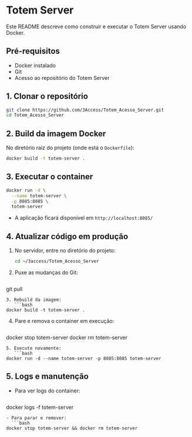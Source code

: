 # Totem Server

Este README descreve como construir e executar o Totem Server usando Docker.

## Pré-requisitos

* Docker instalado
* Git
* Acesso ao repositório do Totem Server

## 1. Clonar o repositório

```bash
git clone https://github.com/3Access/Totem_Acesso_Server.git
cd Totem_Acesso_Server
```

## 2. Build da imagem Docker

No diretório raiz do projeto (onde está o `Dockerfile`):

```bash
docker build -t totem-server .
```

## 3. Executar o container

```bash
docker run -d \
  --name totem-server \
  -p 8085:8085 \
  totem-server
```

* A aplicação ficará disponível em `http://localhost:8085/`

## 4. Atualizar código em produção

1. No servidor, entre no diretório do projeto:

   ```bash
   cd ~/3access/Totem_Acesso_Server
   ```
2. Puxe as mudanças do Git:

   ```bash
   ```

git pull

````
3. Rebuild da imagem:
   ```bash
docker build -t totem-server .
````

4. Pare e remova o container em execução:

   ```bash
   ```

docker stop totem-server
docker rm totem-server

````
5. Execute novamente:
   ```bash
docker run -d --name totem-server -p 8085:8085 totem-server
````

## 5. Logs e manutenção

* Para ver logs do container:

  ```bash
  ```

docker logs -f totem-server

````
- Para parar e remover:
  ```bash
docker stop totem-server && docker rm totem-server
````
